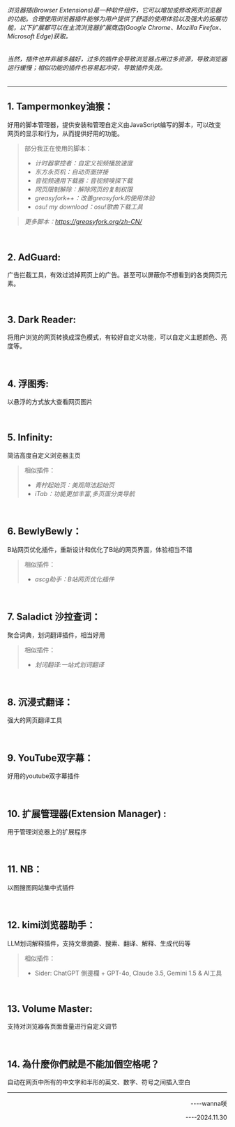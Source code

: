 ###### 浏览器插(Browser Extensions)是一种软件组件，它可以增加或修改网页浏览器的功能。合理使用浏览器插件能够为用户提供了舒适的使用体验以及强大的拓展功能，以下扩展都可以在主流浏览器扩展商店(Google Chrome、Mozilla Firefox、Microsoft Edge)获取。
###### 当然，插件也并非越多越好，过多的插件会导致浏览器占用过多资源，导致浏览器运行缓慢；相似功能的插件也容易起冲突，导致插件失效。

---

## 1. Tampermonkey油猴：
好用的脚本管理器，提供安装和管理自定义由JavaScript编写的脚本，可以改变网页的显示和行为，从而提供好用的功能。
>部分我正在使用的脚本：
>- *计时器掌控者：自定义视频播放速度*
>- *东方永页机：自动页面拼接*
>- *音视频通用下载器：音视频嗅探下载*
>- *网页限制解除：解除网页的复制权限*
>- *greasyfork++：改善greasyfork的使用体验*
>- *osu! my download：osu!歌曲下载工具*

>*更多脚本：https://greasyfork.org/zh-CN/*

<br>

## 2. AdGuard:
广告拦截工具，有效过滤掉网页上的广告。甚至可以屏蔽你不想看到的各类网页元素。

<br>

## 3. Dark Reader:
将用户浏览的网页转换成深色模式，有较好自定义功能，可以自定义主题颜色、亮度等。

<br>

## 4. 浮图秀:
以悬浮的方式放大查看网页图片

<br>

## 5. Infinity:
简洁高度自定义浏览器主页
>相似插件：
>- *青柠起始页：美观简洁起始页*
>- *iTab：功能更加丰富,多页面分类导航*

<br>

## 6. BewlyBewly：
B站网页优化插件，重新设计和优化了B站的网页界面，体验相当不错
>相似插件：
>- *ascg助手：B站网页优化插件*

<br>

## 7. Saladict 沙拉查词：
聚合词典，划词翻译插件，相当好用
>相似插件：
>- *划词翻译:一站式划词翻译*

<br>

## 8. 沉浸式翻译：
强大的网页翻译工具

<br>

## 9. YouTube双字幕：
好用的youtube双字幕插件

<br>

## 10. 扩展管理器(Extension Manager)  :
用于管理浏览器上的扩展程序

<br>

## 11. NB：
以图搜图网站集中式插件

<br>

## 12. kimi浏览器助手：
LLM划词解释插件，支持文章摘要、搜索、翻译、解释、生成代码等
>相似插件：
>- Sider: ChatGPT 側邊欄 + GPT-4o, Claude 3.5, Gemini 1.5 & AI工具

<br>

## 13. Volume Master:
支持对浏览器各页面音量进行自定义调节

<br>

## 14. 為什麼你們就是不能加個空格呢？
自动在网页中所有的中文字和半形的英文、数字、符号之间插入空白

---

<p align="right">----wanna咲</p>
<p align="right"> ----2024.11.30</p>